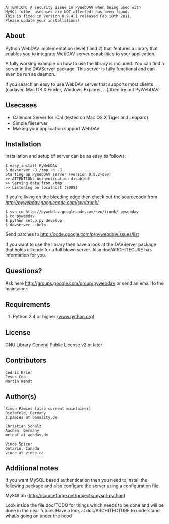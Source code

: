 
```
ATTENTION: A security issue in PyWebDAV when being used with 
MySQL (other usecases are NOT affected) has been found. 
This is fixed in version 0.9.4.1 released Feb 18th 2011. 
Please update your installations!
```

## About ##

Python WebDAV implementation (level 1 and 2) that features a library that enables you
to integrate WebDAV server capabilities to your application.

A fully working example on how to use the library is included. You can find a server in the DAVServer package. This server is fully functional and can even be run as daemon.

If you search an easy to use WebDAV server that supports most clients (cadaver, Mac OS X Finder, Windows Explorer, ...) then try out PyWebDAV.

## Usecases ##

  * Calendar Server for iCal (tested on Mac OS X Tiger and Leopard)
  * Simple fileserver
  * Making your application support WebDAV

## Installation ##

Installation and setup of server can be as easy as follows:

```
$ easy_install PyWebDAV 
$ davserver -D /tmp -n -J
Starting up PyWebDAV server (version 0.9.2-dev)
>> ATTENTION: Authentication disabled!
>> Serving data from /tmp
>> Listening on localhost (8008)
```

If you're living on the bleeding edge then check out the sourcecode from
_http://pywebdav.googlecode.com/svn/trunk/_

```
$ svn co http://pywebdav.googlecode.com/svn/trunk/ pywebdav
$ cd pywebdav
$ python setup.py develop
$ davserver --help
```

Send patches to http://code.google.com/p/pywebdav/issues/list

If you want to use the library then have a look at the DAVServer package that
holds all code for a full blown server. Also doc/ARCHITECURE has information for you.


## Questions? ##

Ask here http://groups.google.com/group/pywebdav
or send an email to the maintainer.


## Requirements ##

  1. Python 2.4  or higher (www.python.org)


## License ##

GNU Library General Public License v2 or later


## Contributors ##

```
Cédric Krier
Jesus Cea
Martin Wendt
```

## Author(s) ##

```
Simon Pamies (also current maintainer)
Bielefeld, Germany
s.pamies at banality.de

Christian Scholz
Aachen, Germany
mrtopf at webdav.de

Vince Spicer
Ontario, Canada
vince at vince.ca
```

## Additional notes ##

If you want MySQL based authentication then you need to install the following package and also configure the server using a configuration file.

MySQLdb (http://sourceforge.net/projects/mysql-python)

Look inside the file doc/TODO for things which needs to be done and will be done
in the near future. Have a look at doc/ARCHITECTURE to understand what's going on under the hood